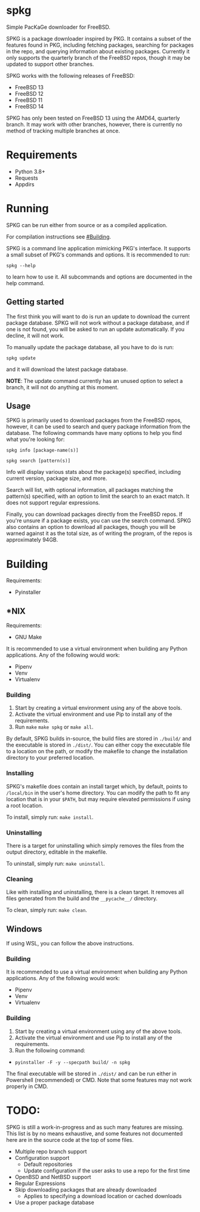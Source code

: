 # spkg
Simple PacKaGe downloader for FreeBSD.

SPKG is a package downloader inspired by PKG. It contains a subset of the
features found in PKG, including fetching packages, searching for packages in
the repo, and querying information about existing packages. Currently it only
supports the quarterly branch of the FreeBSD repos, though it may be updated
to support other branches.

SPKG works with the following releases of FreeBSD:
- FreeBSD 13
- FreeBSD 12
- FreeBSD 11
- FreeBSD 14

SPKG has only been tested on FreeBSD 13 using the AMD64, quarterly branch. It
may work with other branches, however, there is currently no method of tracking
multiple branches at once.

# Requirements
- Python 3.8+
- Requests
- Appdirs

# Running
SPKG can be run either from source or as a compiled application.

For compilation instructions see [#Building](#Building).

SPKG is a command line application mimicking PKG's interface. It supports a
small subset of PKG's commands and options. It is recommended to run:

`spkg --help`

to learn how to use it. All subcommands and options are documented in the help
command.

## Getting started
The first think you will want to do is run an update to download the current
package database. SPKG will not work without a package database, and if one is
not found, you will be asked to run an update automatically. If you decline, it
will not work.

To manually update the package database, all you have to do is run:

`spkg update`

and it will download the latest package database.

**NOTE**: The update command currently has an unused option to select a branch,
it will not do anything at this moment.

## Usage
SPKG is primarily used to download packages from the FreeBSD repos, however, it
can be used to search and query package information from the database. The
following commands have many options to help you find what you're looking for:

`spkg info [package-name(s)]`

`spkg search [pattern(s)]`

Info will display various stats about the package(s) specified, including
current version, package size, and more.

Search will list, with optional information, all packages matching the
pattern(s) specified, with an option to limit the search to an exact match. It
does not support regular expressions.

Finally, you can download packages directly from the FreeBSD repos. If you're
unsure if a package exists, you can use the search command. SPKG also contains
an option to download all packages, though you will be warned against it as the
total size, as of writing the program, of the repos is approximately 94GB.

# Building
Requirements:
- Pyinstaller

## *NIX
Requirements:
- GNU Make

It is recommended to use a virtual environment when building any Python
applications. Any of the following would work:
- Pipenv
- Venv
- Virtualenv

### Building
1) Start by creating a virtual environment using any of the above tools.
2) Activate the virtual environment and use Pip to install any of the
requirements.
3) Run `make` `make spkg` or `make all`.

By default, SPKG builds in-source, the build files are stored in `./build/` and
the executable is stored in `./dist/`. You can either copy the executable file
to a location on the path, or modify the makefile to change the installation
directory to your preferred location.

### Installing
SPKG's makefile does contain an install target which, by default, points to
`/local/bin` in the user's home directory. You can modify the path to fit any
location that is in your `$PATH`, but may require elevated permissions if using
a root location.

To install, simply run: `make install`.

### Uninstalling
There is a target for uninstalling which simply removes the files from the
output directory, editable in the makefile.

To uninstall, simply run: `make uninstall`.

### Cleaning
Like with installing and uninstalling, there is a clean target. It removes all
files generated from the build and the `__pycache__/` directory.

To clean, simply run: `make clean`.

## Windows
If using WSL, you can follow the above instructions.

### Building
It is recommended to use a virtual environment when building any Python
applications. Any of the following would work:
- Pipenv
- Venv
- Virtualenv

### Building
1) Start by creating a virtual environment using any of the above tools.
2) Activate the virtual environment and use Pip to install any of the
requirements.
3) Run the following command:
- `pyinstaller -F -y --specpath build/ -n spkg`

The final executable will be stored in `./dist/` and can be run either in 
Powershell (recommended) or CMD. Note that some features may not work properly
in CMD.

# TODO:
SPKG is still a work-in-progress and as such many features are missing. This
list is by no means exhaustive, and some features not documented here are in the
source code at the top of some files.

- Multiple repo branch support
- Configuration support
    - Default repositories
    - Update configuration if the user asks to use a repo for the first time
- OpenBSD and NetBSD support
- Regular Expressions
- Skip downloading packages that are already downloaded
    - Applies to specifying a download location or cached downloads
- Use a proper package database
